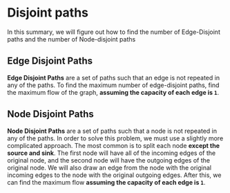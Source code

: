 # Disjoint paths

In this summary, we will figure out how to find the number of Edge-Disjoint paths and the number of Node-disjoint paths

## Edge Disjoint Paths

**Edge Disjoint Paths** are a set of paths such that an edge is not repeated in any of the paths. To find the maximum number of edge-disjoint paths, find the maximum flow of the graph, **assuming the capacity of each edge is `1`**.

## Node Disjoint Paths

**Node Disjoint Paths** are a set of paths such that a node is not repeated in any of the paths. In order to solve this problem, we must use a slightly more complicated approach. The most common is to split each node **except the source and sink**. The first node will have all of the incoming edges of the original node, and the second node will have the outgoing edges of the original node. We will also draw an edge from the node with the original incoming edges to the node with the original outgoing edges. After this, we can find the maximum flow **assuming the capacity of each edge is `1`**.
